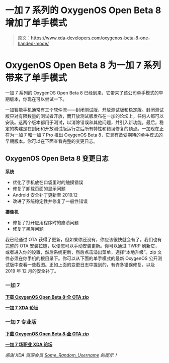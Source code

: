 # 一加 7 系列的 OxygenOS Open Beta 8 增加了单手模式

> 原文：<https://www.xda-developers.com/oxygenos-beta-8-one-handed-mode/>

# OxygenOS Open Beta 8 为一加 7 系列带来了单手模式

一加 7 系列的 OxygenOS Open Beta 8 已经到来，它带来了该公司单手模式的早期版本，你现在可以尝试一下。

一加智能手机通常有三个软件流——封闭测试版、开放测试版和稳定版。封闭测试版只对有限数量的测试者开放，而开放测试版发布在一加的论坛上，任何人都可以安装。这两个版本都用于测试，以消除错误和其他问题，并引入新功能。最后，稳定的构建是在封闭和开放测试版运行之后所有特性和错误修复的顶点。一加现在正在为一加 7 和一加 7 Pro 推出 OxygenOS Beta 8，它具有备受期待的单手模式的早期版本。你可以在下面查看完整的变更日志。

## OxygenOS Open Beta 8 变更日志

**系统**

*   优化了手机放在口袋里时的触摸错误
*   修复了卸载页面的显示问题
*   Android 安全补丁更新至 2019.12
*   改进了系统稳定性并修复了一般性错误

**摄像机**

*   修复了打开应用程序时的崩溃问题
*   修复了黑屏问题

我已经通过 OTA 获得了更新，但如果你还没有，你应该很快就会有了。我们也有完整的 OTA 安装拉链，以便您可以手动安装更新。你可以通过 TWRP 刷新它，或者进入你的设置，然后系统更新，然后点击溢出菜单，选择“本地升级”。zip 文件必须在你手机的根目录下。你可以从下面的单手模式的最新 OxygenOS 公开测试版中查看一些截图。正如上面的变更日志中提到的，有许多错误修复，以及 2019 年 12 月的安全补丁。

### 一加 7

**[下载 OxygenOS Open Beta 8:全 OTA zip](https://otafsg1.h2os.com/patch/amazone2/GLO/OnePlus7Oxygen/OnePlus7Oxygen_13.W.21_GLO_021_1912261302/OnePlus7Oxygen_13.W.21_OTA_021_all_1912261302_440adb0e0649.zip)**

**[一加 7 XDA 论坛](https://forum.xda-developers.com/oneplus-7)**

### 一加 7 专业版

**[下载 OxygenOS Open Beta 8:全 OTA zip](https://otafsg1.h2os.com/patch/amazone2/GLO/OnePlus7ProOxygen/OnePlus7ProOxygen_13.W.21_GLO_021_1912261255/OnePlus7ProOxygen_13.W.21_OTA_021_all_1912261255_76782007d7dbec.zip)**

**[一加 7 场职业 XDA 论坛](https://forum.xda-developers.com/oneplus-7-pro)**

*感谢 XDA 资深会员 [Some_Random_Username](https://forum.xda-developers.com/member.php?u=8234677) 的提示！*